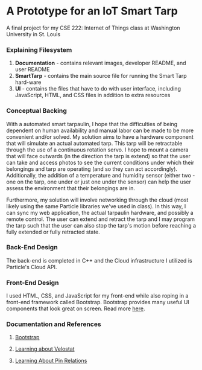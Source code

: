 # A Prototype for an IoT Smart Tarp

A final project for my CSE 222: Internet of Things class at Washington University in St. Louis

### Explaining Filesystem

1. **Documentation** - contains relevant images, developer README, and user README
2. **SmartTarp** - contains the main source file for running the Smart Tarp hard-ware
3. **UI** - contains the files that have to do with user interface, including
JavaScript, HTML, and CSS files in addition to extra resources

### Conceptual Backing

With a automated smart tarpaulin, I hope that the difficulties of being dependent on human availability and manual labor can be made to be more convenient and/or solved. My solution aims to have a hardware component that will simulate an actual automated tarp. This tarp will be retractable through the use of a continuous rotation servo. I hope to mount a camera that will face outwards (in the direction the tarp is extend) so that the user can take and access photos to see the current conditions under which their belongings and tarp are operating (and so they can act accordingly). Additionally, the addition of a temperature and humidity sensor (either two - one on the tarp, one under or just one under the sensor) can help the user assess the environment that their belongings are in.

Furthermore, my solution will involve networking through the cloud (most likely using the same Particle libraries we've used in class). In this way, I can sync my web application, the actual tarpaulin hardware, and possibly a remote control. The user can extend and retract the tarp and I may program the tarp such that the user can also stop the tarp's motion before reaching a fully extended or fully retracted state.

### Back-End Design

The back-end is completed in C++ and the Cloud infrastructure I utilized is Particle's Cloud API.

### Front-End Design

I used HTML, CSS, and JavaScript for my front-end while also roping in a front-end framework called Bootstrap. Bootstrap provides many useful UI components that look great on screen. Read more [here](https://getbootstrap.com/).

### Documentation and References

1. [Bootstrap](https://getbootstrap.com/docs/4.1/getting-started/introduction/)

2. [Learning about Velostat](https://learn.adafruit.com/firewalker-led-sneakers?view=all#circuit-diagram)

3. [Learning About Pin Relations](https://community.particle.io/t/i2c-information/4667)
